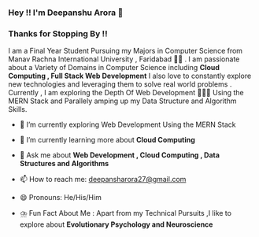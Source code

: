 ### Hey !! I'm Deepanshu Arora 👋

### Thanks for Stopping By !!

I am a Final Year Student Pursuing my Majors in Computer Science from Manav Rachna International University , Faridabad 👨‍🎓 . I am passionate about a Variety of Domains in Computer Science including **Cloud Computing , Full Stack Web Development** I also love to constantly explore new technologies and leveraging them to solve real world problems . Currently , I am exploring the Depth Of Web Development 👨🏻‍💻 Using the MERN Stack and Parallely amping up my Data Structure and Algorithm Skills. 

- 🔭 I’m currently exploring Web Development Using the MERN Stack 

- 🌱 I’m currently learning more about **Cloud Computing**

- 💬 Ask me about **Web Development , Cloud Computing , Data Structures and Algorithms**
- 📫 How to reach me: deepansharora27@gmail.com
- 😄 Pronouns: He/His/Him
- ⛈️ Fun Fact About Me : Apart from my Technical Pursuits ,I like to explore about **Evolutionary Psychology and Neuroscience**

